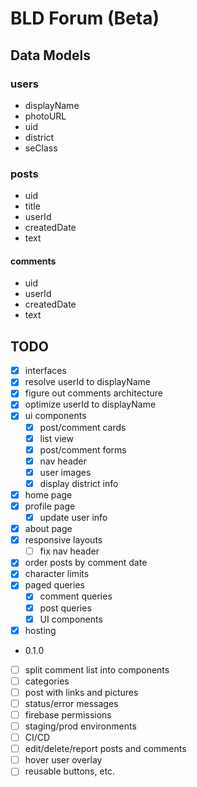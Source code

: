 # BLD Forum (Beta)

## Data Models

### users

- displayName
- photoURL
- uid
- district
- seClass

### posts

- uid
- title
- userId
- createdDate
- text

#### comments

- uid
- userId
- createdDate
- text

## TODO

- [x] interfaces
- [x] resolve userId to displayName
- [x] figure out comments architecture
- [x] optimize userId to displayName
- [x] ui components
  - [x] post/comment cards
  - [x] list view
  - [x] post/comment forms
  - [x] nav header
  - [x] user images
  - [x] display district info
- [x] home page
- [x] profile page
  - [x] update user info
- [x] about page
- [x] responsive layouts
  - [ ] fix nav header
- [x] order posts by comment date
- [x] character limits
- [x] paged queries
  - [x] comment queries
  - [x] post queries
  - [x] UI components
- [x] hosting
- 0.1.0
- [ ] split comment list into components
- [ ] categories
- [ ] post with links and pictures
- [ ] status/error messages
- [ ] firebase permissions
- [ ] staging/prod environments
- [ ] CI/CD
- [ ] edit/delete/report posts and comments
- [ ] hover user overlay
- [ ] reusable buttons, etc.

